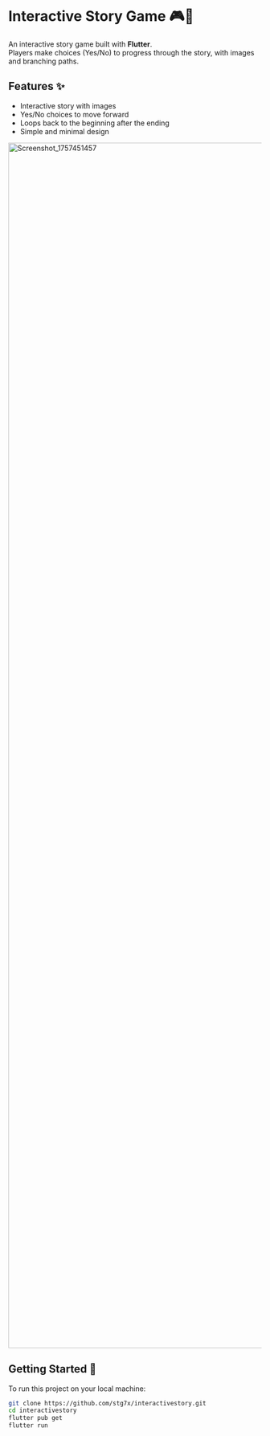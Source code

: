 # Interactive Story Game 🎮📖

An interactive story game built with **Flutter**.  
Players make choices (Yes/No) to progress through the story, with images and branching paths.

## Features ✨
- Interactive story with images  
- Yes/No choices to move forward  
- Loops back to the beginning after the ending  
- Simple and minimal design  




<img width="1080" height="2400" alt="Screenshot_1757451457" src="https://github.com/user-attachments/assets/2ce81f13-4c03-4dbf-8ed4-53e6c55b31a0" />




## Getting Started 🚀
To run this project on your local machine:

```bash
git clone https://github.com/stg7x/interactivestory.git
cd interactivestory
flutter pub get
flutter run

